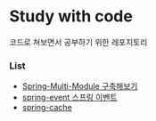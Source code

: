 # Study with code

코드로 쳐보면서 공부하기 위한 레포지토리

### List

- [Spring-Multi-Module 구축해보기](./Spring-Multi-Module%20구축해보기)
- [spring-event 스프링 이벤트](./spring-event)
- [spring-cache](./spring-cache)

